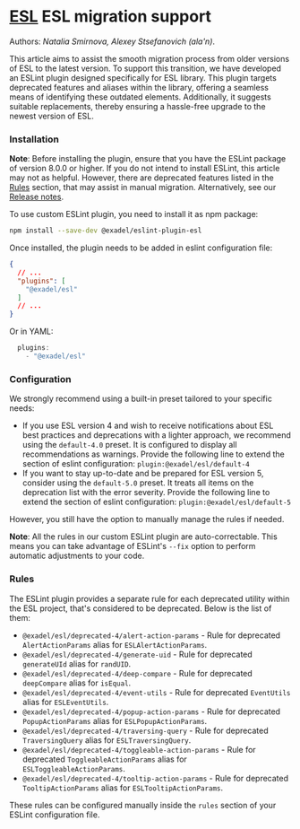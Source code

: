 # [ESL](../../../) ESL migration support

Authors: *Natalia Smirnova, Alexey Stsefanovich (ala'n)*.

<a name="intro"></a>

This article aims to assist the smooth migration process from older versions of ESL to the latest version. To support this transition, we have developed an ESLint plugin designed specifically for ESL library. This plugin targets deprecated features and aliases within the library, offering a seamless means of identifying these outdated elements. Additionally, it suggests suitable replacements, thereby ensuring a hassle-free upgrade to the newest version of ESL.

<a name="installation"></a>

### Installation
**Note**: Before installing the plugin, ensure that you have the ESLint package of version 8.0.0 or higher. If you do not intend to install ESLint, this article may not as helpful. However, there are deprecated features listed in the [Rules](#rules) section, that may assist in manual migration. Alternatively, see our [Release notes](https://github.com/exadel-inc/esl/releases).

To use custom ESLint plugin, you need to install it as npm package:

```bash
npm install --save-dev @exadel/eslint-plugin-esl
```

Once installed, the plugin needs to be added in eslint configuration file:

```json
{
  // ...
  "plugins": [
    "@exadel/esl"
  ]
  // ...
}
```

Or in YAML:
```js
  plugins: 
    - "@exadel/esl"
```

<a name="configuration"></a>

### Configuration
We strongly recommend using a built-in preset tailored to your specific needs:
- If you use ESL version 4 and wish to receive notifications about ESL best practices and deprecations with a lighter approach, we recommend using the `default-4.0` preset. It is configured to display all recommendations as warnings.
Provide the following line to extend the section of eslint configuration: `plugin:@exadel/esl/default-4`
- If you want to stay up-to-date and be prepared for ESL version 5, consider using the `default-5.0` preset. It treats all items on the deprecation list with the error severity.
Provide the following line to extend the section of eslint configuration: `plugin:@exadel/esl/default-5`

However, you still have the option to manually manage the rules if needed.

**Note**: All the rules in our custom ESLint plugin are auto-correctable. This means you can take advantage of ESLint's `--fix` option to perform automatic adjustments to your code.

<a name="rules"></a>

### Rules

The ESLint plugin provides a separate rule for each deprecated utility within the ESL project, that's considered to be deprecated. Below is the list of them:

- `@exadel/esl/deprecated-4/alert-action-params` - Rule for deprecated `AlertActionParams` alias for `ESLAlertActionParams`.
- `@exadel/esl/deprecated-4/generate-uid` - Rule for deprecated `generateUId` alias for `randUID`.
- `@exadel/esl/deprecated-4/deep-compare` - Rule for deprecated `deepCompare` alias for `isEqual`.
- `@exadel/esl/deprecated-4/event-utils` - Rule for deprecated `EventUtils` alias for `ESLEventUtils`.
- `@exadel/esl/deprecated-4/popup-action-params` - Rule for deprecated `PopupActionParams` alias for `ESLPopupActionParams`.
- `@exadel/esl/deprecated-4/traversing-query` - Rule for deprecated `TraversingQuery` alias for `ESLTraversingQuery`.
- `@exadel/esl/deprecated-4/toggleable-action-params` - Rule for deprecated `ToggleableActionParams` alias for `ESLToggleableActionParams`.
- `@exadel/esl/deprecated-4/tooltip-action-params` - Rule for deprecated `TooltipActionParams` alias for `ESLTooltipActionParams`.


These rules can be configured manually inside the `rules` section of your ESLint configuration file.
